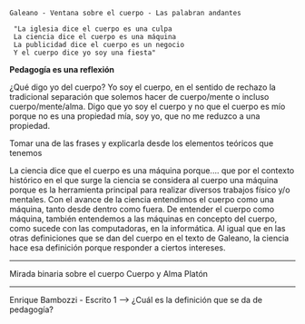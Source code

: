	Galeano - Ventana sobre el cuerpo - Las palabran andantes
	
	 "La iglesia dice el cuerpo es una culpa
	 La ciencia dice el cuerpo es una máquina
	 La publicidad dice el cuerpo es un negocio
	 Y el cuerpo dice yo soy una fiesta"

**Pedagogía es una reflexión**

¿Qué digo yo del cuerpo?
Yo soy el cuerpo, en el sentido de rechazo la tradicional separación que solemos hacer de cuerpo/mente o incluso cuerpo/mente/alma. Digo que yo soy el cuerpo y no que el cuerpo es mío porque no es una propiedad mía, soy yo, que no me reduzco a una propiedad. 

Tomar una de las frases y explicarla desde los elementos teóricos que tenemos

La ciencia dice que el cuerpo es una máquina porque....
	 que por el contexto histórico en el que surge la ciencia se considera al cuerpo una máquina porque es la herramienta principal para realizar diversos trabajos físico y/o mentales.
	 Con el avance de la ciencia entendimos el cuerpo como una máquina, tanto desde dentro como fuera.
	 De entender el cuerpo como máquina, también entendemos a las máquinas en concepto del cuerpo, como sucede con las computadoras, en la informática.
	 Al igual que en las otras definiciones que se dan del cuerpo en el texto de Galeano, la ciencia hace esa definición porque responder a ciertos intereses.

----------------------------
Mirada binaria sobre el cuerpo
	Cuerpo y Alma
	Platón

------------------------------------------------------------
Enrique Bambozzi - Escrito 1 --> ¿Cuál es la definición que se da de pedagogía?